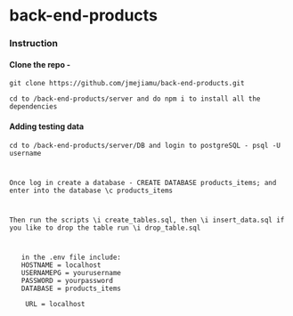 # back-end-products
### Instruction
#### Clone the repo - 
```git clone https://github.com/jmejiamu/back-end-products.git```


```cd to /back-end-products/server and do npm i to install all the dependencies ```

#### Adding testing data

```cd to /back-end-products/server/DB and login to postgreSQL - psql -U username```
#
```Once log in create a database - CREATE DATABASE products_items; and enter into the database \c products_items```
#
```Then run the scripts \i create_tables.sql, then \i insert_data.sql if you like to drop the table run \i drop_table.sql```

#
```Create a .env in the root dir where the server.js lives. 
   in the .env file include:
   HOSTNAME = localhost
   USERNAMEPG = yourusername
   PASSWORD = yourpassword 
   DATABASE = products_items

    URL = localhost
```


